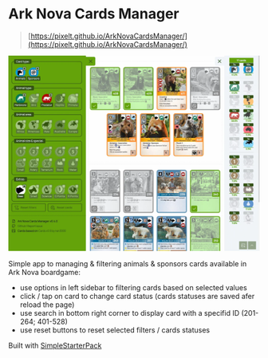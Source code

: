 # Ark Nova Cards Manager
> [https://pixelt.github.io/ArkNovaCardsManager/](https://pixelt.github.io/ArkNovaCardsManager/)

![Screenshot](screenshot.webp)

Simple app to managing & filtering animals & sponsors cards available in Ark Nova boardgame:
- use options in left sidebar to filtering cards based on selected values
- click / tap on card to change card status (cards statuses are saved afer reload the page)
- use search in bottom right corner to display card with a specifid ID (201-264; 401-528)
- use reset buttons to reset selected filters / cards statuses

Built with [SimpleStarterPack](https://github.com/PixelT/SimpleStarterPack)
